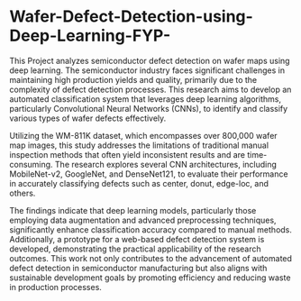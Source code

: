 # Wafer-Defect-Detection-using-Deep-Learning-FYP-
This Project analyzes semiconductor defect detection on wafer maps using deep learning. The semiconductor industry faces significant challenges in maintaining high production yields and quality, primarily due to the complexity of defect detection processes. This research aims to develop an automated classification system that leverages deep learning algorithms, particularly Convolutional Neural Networks (CNNs), to identify and classify various types of wafer defects effectively.

Utilizing the WM-811K dataset, which encompasses over 800,000 wafer map images, this study addresses the limitations of traditional manual inspection methods that often yield inconsistent results and are time-consuming. The research explores several CNN architectures, including MobileNet-v2, GoogleNet, and DenseNet121, to evaluate their performance in accurately classifying defects such as center, donut, edge-loc, and others.

The findings indicate that deep learning models, particularly those employing data augmentation and advanced preprocessing techniques, significantly enhance classification accuracy compared to manual methods. Additionally, a prototype for a web-based defect detection system is developed, demonstrating the practical applicability of the research outcomes. This work not only contributes to the advancement of automated defect detection in semiconductor manufacturing but also aligns with sustainable development goals by promoting efficiency and reducing waste in production processes.
